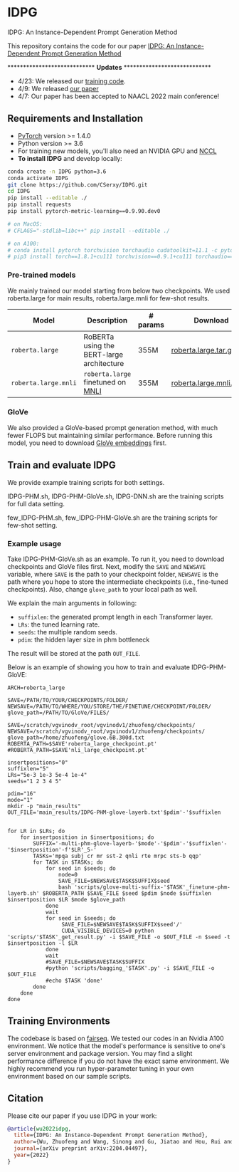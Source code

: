 # IDPG
IDPG: An Instance-Dependent Prompt Generation Method

This repository contains the code for our paper [IDPG: An Instance-Dependent Prompt Generation Method](https://arxiv.org/abs/2204.04497)

**************************** **Updates** ****************************

* 4/23: We released our [training code](#training).
* 4/9: We released [our paper](https://arxiv.org/pdf/2204.04497.pdf)
* 4/7: Our paper has been accepted to NAACL 2022 main conference!

## Requirements and Installation

* [PyTorch](http://pytorch.org/) version >= 1.4.0
* Python version >= 3.6
* For training new models, you'll also need an NVIDIA GPU and [NCCL](https://github.com/NVIDIA/nccl)
* **To install IDPG** and develop locally:

```bash
conda create -n IDPG python=3.6
conda activate IDPG
git clone https://github.com/CSerxy/IDPG.git
cd IDPG 
pip install --editable ./
pip install requests
pip install pytorch-metric-learning==0.9.90.dev0

# on MacOS:
# CFLAGS="-stdlib=libc++" pip install --editable ./

# on A100:
# conda install pytorch torchvision torchaudio cudatoolkit=11.1 -c pytorch -c nvidia
# pip3 install torch==1.8.1+cu111 torchvision==0.9.1+cu111 torchaudio==0.8.1 -f https://download.pytorch.org/whl/torch_stable.html
```

### Pre-trained models
We mainly trained our model starting from below two checkpoints. We used roberta.large for main results, roberta.large.mnli for few-shot results. 

Model | Description | # params | Download
---|---|---|---
`roberta.large` | RoBERTa using the BERT-large architecture | 355M | [roberta.large.tar.gz](https://dl.fbaipublicfiles.com/fairseq/models/roberta.large.tar.gz)
`roberta.large.mnli` | `roberta.large` finetuned on [MNLI](http://www.nyu.edu/projects/bowman/multinli) | 355M | [roberta.large.mnli.tar.gz](https://dl.fbaipublicfiles.com/fairseq/models/roberta.large.mnli.tar.gz)

### GloVe 
We also provided a GloVe-based prompt generation method, with much fewer FLOPS but maintaining similar performance. Before running this model, you need to download [GloVe embeddings](https://nlp.stanford.edu/data/glove.6B.zip) first. 

## Train and evaluate IDPG
We provide example training scripts for both settings. 

IDPG-PHM.sh, IDPG-PHM-GloVe.sh, IDPG-DNN.sh are the training scripts for full data setting. 

few_IDPG-PHM.sh, few_IDPG-PHM-GloVe.sh are the training scripts for few-shot setting. 

### Example usage
Take IDPG-PHM-GloVe.sh as an example. To run it, you need to download checkpoints and GloVe files first. Next, modify the `SAVE` and `NEWSAVE` variable, where `SAVE` is the path to your checkpoint folder, `NEWSAVE` is the path where you hope to store the intermediate checkpoints (i.e., fine-tuned checkpoints). Also, change `glove_path` to your local path as well. 

We explain the main arguments in following:
* `suffixlen`: the generated prompt length in each Transformer layer.
* `LRs`: the tuned learning rate.
* `seeds`: the multiple random seeds.
* `pdim`: the hidden layer size in phm bottleneck  

The result will be stored at the path `OUT_FILE`.

Below is an example of showing you how to train and evaluate IDPG-PHM-GloVE:
```
ARCH=roberta_large

SAVE=/PATH/TO/YOUR/CHECKPOINTS/FOLDER/
NEWSAVE=/PATH/TO/WHERE/YOU/STORE/THE/FINETUNE/CHECKPOINT/FOLDER/
glove_path=/PATH/TO/GloVe/FILES/

SAVE=/scratch/vgvinodv_root/vgvinodv1/zhuofeng/checkpoints/
NEWSAVE=/scratch/vgvinodv_root/vgvinodv1/zhuofeng/checkpoints/
glove_path=/home/zhuofeng/glove.6B.300d.txt
ROBERTA_PATH=$SAVE'roberta_large_checkpoint.pt'
#ROBERTA_PATH=$SAVE'nli_large_checkpoint.pt'

insertpositions="0"
suffixlen="5"
LRs="5e-3 1e-3 5e-4 1e-4"
seeds="1 2 3 4 5"

pdim="16"
mode="1"
mkdir -p "main_results"
OUT_FILE='main_results/IDPG-PHM-glove-layerb.txt'$pdim'-'$suffixlen


for LR in $LRs; do
    for insertposition in $insertpositions; do
        SUFFIX='-multi-phm-glove-layerb-'$mode'-'$pdim'-'$suffixlen'-'$insertposition'-f'$LR'_5-'
        TASKs='mpqa subj cr mr sst-2 qnli rte mrpc sts-b qqp'
        for TASK in $TASKs; do
            for seed in $seeds; do
                node=0
                SAVE_FILE=$NEWSAVE$TASK$SUFFIX$seed
                bash 'scripts/glove-multi-suffix-'$TASK'_finetune-phm-layerb.sh' $ROBERTA_PATH $SAVE_FILE $seed $pdim $node $suffixlen $insertposition $LR $mode $glove_path
            done
            wait
            for seed in $seeds; do
                 SAVE_FILE=$NEWSAVE$TASK$SUFFIX$seed'/'
                 CUDA_VISIBLE_DEVICES=0 python 'scripts/'$TASK'_get_result.py' -i $SAVE_FILE -o $OUT_FILE -n $seed -t $insertposition -l $LR
            done
            wait
            #SAVE_FILE=$NEWSAVE$TASK$SUFFIX
            #python 'scripts/bagging_'$TASK'.py' -i $SAVE_FILE -o $OUT_FILE
            #echo $TASK 'done'
        done
    done 
done
```
## Training Environments
The codebase is based on [fairseq](https://github.com/pytorch/fairseq). We tested our codes in an Nvidia A100 environment. We notice that the model's performance is sensitive to one's server environment and package version. You may find a slight performance difference if you do not have the exact same environment. We highly recommend you run hyper-parameter tuning in your own environment based on our sample scripts. 

## Citation
Please cite our paper if you use IDPG in your work:
```bibtex
@article{wu2022idpg,
  title={IDPG: An Instance-Dependent Prompt Generation Method},
  author={Wu, Zhuofeng and Wang, Sinong and Gu, Jiatao and Hou, Rui and Dong, Yuxiao and Vydiswaran, VG and Ma, Hao},
  journal={arXiv preprint arXiv:2204.04497},
  year={2022}
}
```
